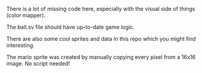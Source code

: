 There is a lot of missing code here, especially with the visual side of things (color mapper).

The ball.sv file should have up-to-date game logic.

There are also some cool sprites and data in this repo which you might find interesting.

The mario sprite was created by manually copying every pixel from a 16x16 image. No script needed!
